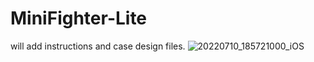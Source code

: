 # MiniFighter-Lite

will add instructions and case design files.
![20220710_185721000_iOS](https://user-images.githubusercontent.com/42714371/178156550-f5fcf5fb-4150-4905-b869-78bf77bd8d8b.jpg)
